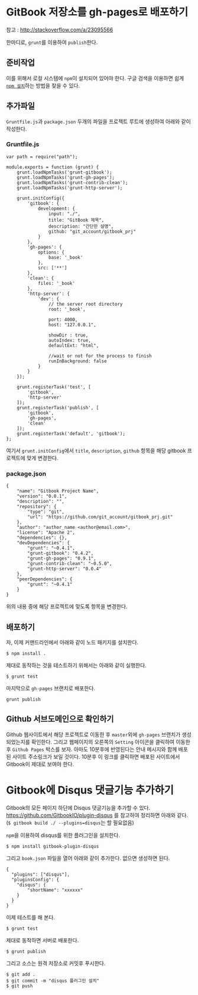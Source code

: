 # GitBook 저장소를 gh-pages로 배포하기

참고 : http://stackoverflow.com/a/23095566

한마디로, `grunt`를 이용하여 `publish`한다.

## 준비작업

이를 위해서 로컬 시스템에 `npm`이 설치되어 있어야 한다. 구글 검색을 이용하면 쉽게 [`npm 설치`](http://shapeshed.com/setting-up-nodejs-and-npm-on-mac-osx/)하는 방법을 찾을 수 있다.

## 추가파일

`Gruntfile.js`과 `package.json` 두개의 파일을 프로젝트 루트에 생성하여 아래와 같이 작성한다.

### Gruntfile.js

```
var path = require("path");

module.exports = function (grunt) {
    grunt.loadNpmTasks('grunt-gitbook');
    grunt.loadNpmTasks('grunt-gh-pages');
    grunt.loadNpmTasks('grunt-contrib-clean');
    grunt.loadNpmTasks('grunt-http-server');

    grunt.initConfig({
        'gitbook': {
            development: {
                input: "./",
                title: "GitBook 제목",
                description: "간단한 설명",
                github: "git_account/gitbook_prj"
            }
        },
        'gh-pages': {
            options: {
                base: '_book'
            },
            src: ['**']
        },
        'clean': {
            files: '_book'
        },
        'http-server': {
            'dev': {
                // the server root directory
                root: '_book',

                port: 4000,
                host: "127.0.0.1",

                showDir : true,
                autoIndex: true,
                defaultExt: "html",

                //wait or not for the process to finish
                runInBackground: false
            }
        }
    });

    grunt.registerTask('test', [
        'gitbook',
        'http-server'
    ]);
    grunt.registerTask('publish', [
        'gitbook',
        'gh-pages',
        'clean'
    ]);
    grunt.registerTask('default', 'gitbook');
};
```

여기서 `grunt.initConfig`에서 `title`, `description`, `github` 항목을 해당 gitbook 프로젝트에 맞게 변경한다.

### package.json

```
{
    "name": "Gitbook Project Name",
    "version": "0.0.1",
    "description": "",
    "repository": {
        "type": "git",
        "url": "https://github.com/git_account/gitbook_prj.git"
    },
    "author": "author_name <author@email.com>",
    "license": "Apache 2",
    "dependencies": {},
    "devDependencies": {
        "grunt": "~0.4.1",
        "grunt-gitbook": "0.4.2",
        "grunt-gh-pages": "0.9.1",
        "grunt-contrib-clean": "~0.5.0",
        "grunt-http-server": "0.0.4"
    },
    "peerDependencies": {
        "grunt": "~0.4.1"
    }
}
```

위의 내용 중에 해당 프로젝트에 맞도록 항목을 변경한다.

## 배포하기

자, 이제 커맨드라인에서 아래와 같이 노드 패키지를 설치한다.

```
$ npm install .
```

제대로 동작하는 것을 테스트하기 위해서는 아래와 같이 실행한다.

```
$ grunt test
```

마지막으로 `gh-pages` 브랜치로 배포한다.

```
grunt publish
```

## Github 서브도메인으로 확인하기

Github 웹사이트에서 해당 프로젝트로 이동한 후 `master`외에 `gh-pages` 브랜치가 생성되었는지를 확인한다. 그리고 웹페이지의 오른쪽의 `Setting` 아이콘을 클릭하여 이동한 후 `Github Pages` 박스를 보자. 아마도 10분후에 반영된다는 안내 메시지와 함께 배포된 사이트 주소링크가 보일 것이다. 10분후 이 링크를 클릭하면 배포된 사이트에서 Gitbook이 제대로 보여야 한다.

# Gitbook에 Disqus 댓글기능 추가하기

Gitbook의 모든 페이지 하단에 Disqus 댓글기능을 추가할 수 있다.
https://github.com/GitbookIO/plugin-disqus 를 참고하여 정리하면 아래와 같다. (`$ gitbook build ./ --plugins=disqus`는 할 필요없음)

`npm`을 이용하여 disqus를 위한 플러그인을 설치한다.

```
$ npm install gitbook-plugin-disqus
```

그리고 `book.json` 파일을 열어 아래와 같이 추가한다. 없으면 생성하면 된다.

```
{
  "plugins": ["disqus"],
  "pluginsConfig": {
    "disqus": {
        "shortName": "xxxxxx"
    }
  }
}
```

이제 테스트를 해 본다.

```
$ grunt test
```

제대로 동작하면 서버로 배포한다.

```
$ grunt publish
```

그리고 소스는 원격 저장소로 커밋후 푸시한다.

```
$ git add .
$ git commit -m "disqus 플러그인 설치"
$ git push
```
